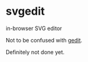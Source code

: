 # svgedit
in-browser SVG editor

Not to be confused with [gedit](https://github.com/GNOME/gedit).

Definitely not done yet.
